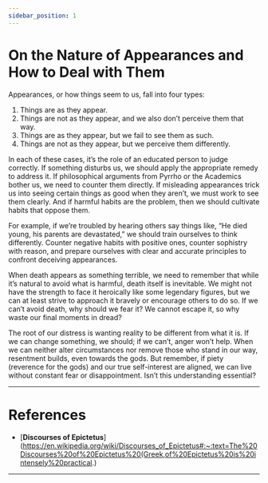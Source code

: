 ```yaml
---
sidebar_position: 1
---
```


# On the Nature of Appearances and How to Deal with Them
  
Appearances, or how things seem to us, fall into four types:  
  
1.	Things are as they appear.  
2.	Things are not as they appear, and we also don’t perceive them that way.  
3.	Things are as they appear, but we fail to see them as such.  
4.	Things are not as they appear, but we perceive them differently.  
  
In each of these cases, it’s the role of an educated person to judge correctly. If something disturbs us, we should apply the appropriate remedy to address it. If philosophical arguments from Pyrrho or the Academics bother us, we need to counter them directly. If misleading appearances trick us into seeing certain things as good when they aren’t, we must work to see them clearly. And if harmful habits are the problem, then we should cultivate habits that oppose them.  
  
For example, if we’re troubled by hearing others say things like, “He died young, his parents are devastated,” we should train ourselves to think differently. Counter negative habits with positive ones, counter sophistry with reason, and prepare ourselves with clear and accurate principles to confront deceiving appearances.  
  
When death appears as something terrible, we need to remember that while it’s natural to avoid what is harmful, death itself is inevitable. We might not have the strength to face it heroically like some legendary figures, but we can at least strive to approach it bravely or encourage others to do so. If we can’t avoid death, why should we fear it? We cannot escape it, so why waste our final moments in dread?   
  
The root of our distress is wanting reality to be different from what it is. If we can change something, we should; if we can’t, anger won’t help. When we can neither alter circumstances nor remove those who stand in our way, resentment builds, even towards the gods. But remember, if piety (reverence for the gods) and our true self-interest are aligned, we can live without constant fear or disappointment. Isn’t this understanding essential?  

---

# References

- [**Discourses of Epictetus**](https://en.wikipedia.org/wiki/Discourses_of_Epictetus#:~:text=The%20Discourses%20of%20Epictetus%20(Greek,of%20Epictetus%20is%20intensely%20practical.)

---
